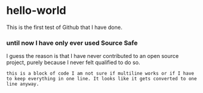 # hello-world
This is the first test of Github that I have done.

### until now I have only ever used Source Safe
I guess the reason is that I have never contributed to an open source project, purely because I never felt qualified to do so.

`this is a block of code
I am not sure if multiline works or if
I have to keep everything in one line. It looks like it gets converted to one line anyway.`
